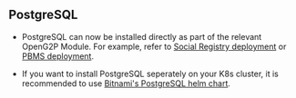 ## PostgreSQL

- PostgreSQL can now be installed directly as part of the relevant OpenG2P Module. For example, refer to [Social Registry deployment](https://docs.openg2p.org/social-registry/deployment) or [PBMS deployment](https://docs.openg2p.org/pbms/deployment).

- If you want to install PostgreSQL seperately on your K8s cluster, it is recommended to use [Bitnami's PostgreSQL helm chart](https://github.com/bitnami/charts/tree/main/bitnami/postgresql).
